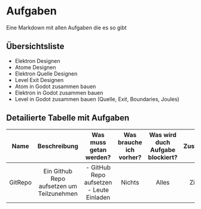 # Aufgaben
Eine Markdown mit allen Aufgaben die es so gibt
## Übersichtsliste
- Elektron Designen
- Atome Designen
- Elektron Quelle Designen
- Level Exit Designen
- Atom in Godot zusammen bauen
- Elektron in Godot zusammen bauen
- Level in Godot zusammen bauen (Quelle, Exit, Boundaries, Joules)

## Detailierte Tabelle mit Aufgaben

| Name    |              Beschreibung                 |       Was muss getan werden?             | Was brauche ich vorher? | Was wird duch Aufgabe blockiert? | Zuständig | Zustand |
|:-------:|:-----------------------------------------:|:----------------------------------------:|:-----------------------:|:--------------------------------:|:---------:|:-------:|
| GitRepo | Ein Github Repo aufsetzen um Teilzunehmen | - GitHub Repo aufsetzen - Leute Einladen | Nichts                  | Alles                            | Ziegel    | Fertig  |
